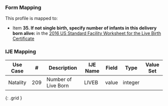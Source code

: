 ### Form Mapping
This profile is mapped to:
 * Item **35. If not single birth, specify number of infants in this delivery born alive:** in the [2016 US Standard Facility Worksheet for the Live Birth Certificate](https://www.cdc.gov/nchs/data/dvs/facility-worksheet-2016-508.pdf)

### IJE Mapping

| **Use Case** |  **#**   |  **Description**  | **IJE Name**  |  **Field**  |  **Type**  | **Value Set**  |
| :---------: | --------------- | ------------ | ------------- | ---------- | ---------- | -------------- |
| Natality | 209 | Number of Live Born | LIVEB | value |integer | |
{: .grid }
